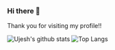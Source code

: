 ### Hi there 👋

Thank you for visiting my profile!!

![Ujesh's github stats](https://github-readme-stats.vercel.app/api?username=ujeshpatel&count_private=true&show_icons=true&hide=stars,contribs)
![Top Langs](https://github-readme-stats.vercel.app/api/top-langs/?username=ujeshpatel&layout=compact)

